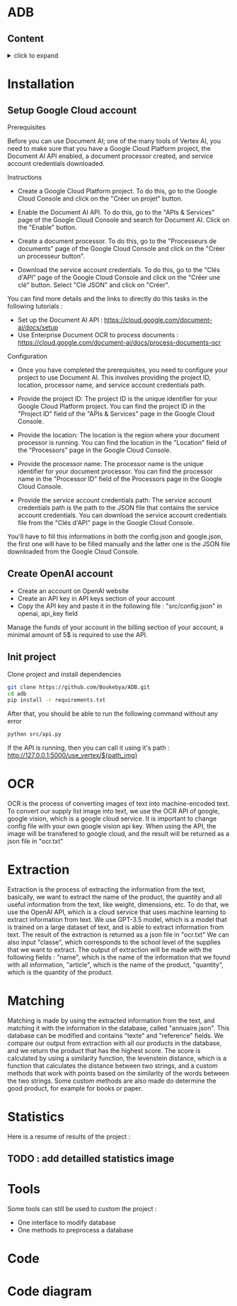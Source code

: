 # ADB

## Content
<details>

<summary>
click to expand

</summary>

 - [Installation](#installation)
 - [OCR](#ocr)
 - [Extraction](#extraction)
 - [Matching](#matching)
 - [Statistics](#statistics)
 - [Tools](#tools)
 - [Code](#code)
 - [Diagram](#diagram)

</details>


# <a id="installation" />Installation

## Setup Google Cloud account

Prerequisites

Before you can use Document AI; one of the many tools of Vertex AI, you need to make sure that you have a Google Cloud Platform project, the Document AI API enabled, a document processor created, and service account credentials downloaded.

Instructions

- Create a Google Cloud Platform project. To do this, go to the Google Cloud Console and click on the "Créer un projet" button.

- Enable the Document AI API. To do this, go to the "APIs & Services" page of the Google Cloud Console and search for Document AI. Click on the "Enable" button.

- Create a document processor. To do this, go to the "Processeurs de documents" page of the Google Cloud Console and click on the "Créer un processeur button".

- Download the service account credentials. To do this, go to the "Clés d'API" page of the Google Cloud Console and click on the "Créer une clé" button. Select "Clé JSON" and click on "Créer".

You can find more details and the links to directly do this tasks in the following tutorials :

- Set up the Document AI API : https://cloud.google.com/document-ai/docs/setup
- Use Enterprise Document OCR to process documents : https://cloud.google.com/document-ai/docs/process-documents-ocr

Configuration

- Once you have completed the prerequisites, you need to configure your project to use Document AI. This involves providing the project ID, location, processor name, and service account credentials path.

- Provide the project ID: The project ID is the unique identifier for your Google Cloud Platform project. You can find the project ID in the "Project ID" field of the "APIs & Services" page in the Google Cloud Console.

- Provide the location: The location is the region where your document processor is running. You can find the location in the "Location" field of the "Processors" page in the Google Cloud Console.

- Provide the processor name: The processor name is the unique identifier for your document processor. You can find the processor name in the "Processor ID" field of the Processors page in the Google Cloud Console.

- Provide the service account credentials path: The service account credentials path is the path to the JSON file that contains the service account credentials. You can download the service account credentials file from the "Clés d'API" page in the Google Cloud Console.

You'll have to fill this informations in both the config.json and google.json, the first one will have to be filled manually and the latter one is the JSON file downloaded from the Google Cloud Console.

## Create OpenAI account

- Create an account on OpenAI website
- Create an API key in API keys section of your account
- Copy the API key and paste it in the following file : "src/config.json" in openai, api_key field

Manage the funds of your account in the billing section of your account, a minimal amount of 5$ is required to use the API.

## Init project

Clone project and install dependencies
```bash
git clone https://github.com/Boukebya/ADB.git
cd adb
pip install -r requirements.txt
```
After that, you should be able to run the following command without any error
```bash
python src/api.py
```
If the API is running, then you can call it using it's path :
http://127.0.0.1:5000/use_vertex/${path_img}



# <a id="ocr" />OCR

OCR is the process of converting images of text into machine-encoded text.
To convert our supply list image into text, we use the OCR API of google, google vision, which is a google cloud service.
It is important to change config file with your own google vision api key.
When using the API, the image will be transfered to google cloud, and the result will be returned as a json file in "ocr.txt"

# <a id="extraction" />Extraction

Extraction is the process of extracting the information from the text, basically, we want to extract the name of the product,
the quantity and all useful information from the text, like weight, dimensions, etc.
To do that, we use the OpenAI API, which is a cloud service that uses machine learning to extract information from text.
We use GPT-3.5 model, which is a model that is trained on a large dataset of text, and is able to extract information from text.
The result of the extraction is returned as a json file in "ocr.txt"
We can also input "classe", which corresponds to the school level of the supplies that we want to extract.
The output of extraction will be made with the following fields : "name", which is the name of the information 
that we found with all information, "article", which is the name of the product, "quantity", which is the quantity of the product.

# <a id="matching" />Matching

Matching is made by using the extracted information from the text, and matching it with the information in the database, called "annuaire.json".
This database can be modified and contains "texte" and "reference" fields.
We compare our output from extraction with all our products in the database, and we return the product that has the highest score.
The score is calculated by using a similarity function, the levenstein distance, which is a function that calculates the distance between two strings,
and a custom methods that work with points based on the similarity of the words between the two strings.
Some custom methods are also made do determine the good product, for example for books or paper.

# <a id="statistics" />Statistics

Here is a resume of results of the project :
## TODO : add detailled statistics image

# <a id="tools" />Tools

Some tools can still be used to custom the project :
- One interface to modify database
- One methods to preprocess a database

# <a id="code" />Code

# <a id="diagram" />Code diagram


